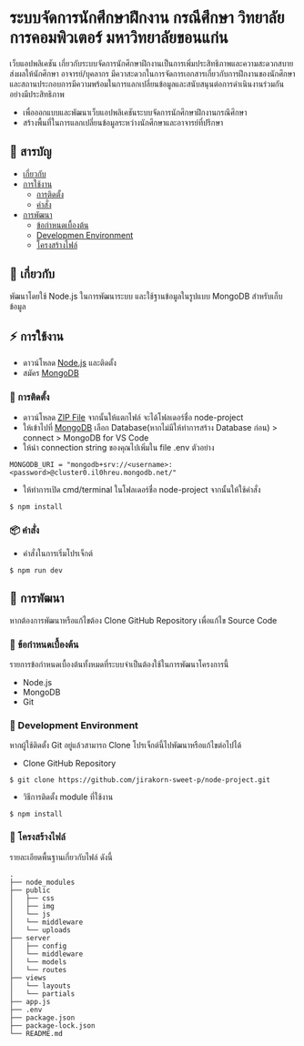 # ระบบจัดการนักศึกษาฝึกงาน กรณีศึกษา วิทยาลัยการคอมพิวเตอร์ มหาวิทยาลัยขอนแก่น
เว็บแอปพลิเคชัน เกี่ยวกับระบบจัดการนักศึกษาฝึกงานเป็นการเพิ่มประสิทธิภาพและความสะดวกสบาย ส่งผลให้นักศึกษา อาจารย์/บุคลากร มีควาสะดวกในการจัดการเอกสารเกี่ยวกับการฝึกงานของนักศึกษา และสถานประกอบการมีความพร้อมในการแลกเปลี่ยนข้อมูลและสนับสนุนต่อการดำเนินงานร่วมกันอย่างมีประสิทธิภาพ
- เพื่อออกแบบและพัฒนาเว็บแอปพลิเคชันระบบจัดการนักศึกษาฝึกงานกรณีศึกษา
- สร้างพื้นที่ในการแลกเปลี่ยนข้อมูลระหว่างนักศึกษาและอาจารย์ที่ปรึกษา

## :ledger: สารบัญ

- [เกี่ยวกับ](#beginner-เกี่ยวกับ)
- [การใช้งาน](#zap-การใช้งาน)
  - [การติดตั้ง](#electric_plug-การติดตั้ง)
  - [คำสั่ง](#package-คำสั่ง)
- [การพัฒนา](#wrench-การพัฒนา)
  - [ข้อกำหนดเบื้องต้น](#notebook-ข้อกำหนดเบื้องต้น)
  - [Developmen Environment](#nut_and_bolt-development-environment)
  - [โครงสร้างไฟล์](#file_folder-โครงสร้างไฟล์)

##  :beginner: เกี่ยวกับ
พัฒนาโดยใช้ Node.js ในการพัฒนาระบบ และใช้ฐานข้อมูลในรูปแบบ MongoDB สำหรับเก็บข้อมูล

## :zap: การใช้งาน
- ดาวน์โหลด [Node.js](https://nodejs.org/en) และติดตั้ง
- สมัคร [MongoDB](https://www.mongodb.com/)

###  :electric_plug: การติดตั้ง
- ดาวน์โหลด [ZIP File](https://github.com/jirakorn-sweet-p/node-project.git) จากนั้นให้แตกไฟล์ จะได้โฟลเดอร์ชื่อ node-project
- ให้เข้าไปที่ [MongoDB](https://www.mongodb.com/) เลือก Database(หากไม่มีให้ทำการสร้าง Database ก่อน) > connect > MongoDB for VS Code
- ให้นำ connection string ของคุณไปเพิ่มใน file .env ตัวอย่าง
```
MONGODB_URI = "mongodb+srv://<username>:<password>@cluster0.il0hreu.mongodb.net/"
```
- ให้ทำการเปิด cmd/terminal ในโฟลเดอร์ชื่อ node-project จากนั้นให้ใช้คำสั่ง

```
$ npm install
```

###  :package: คำสั่ง
- คำสั่งในการเริ่มโปรเจ็กต์
```
$ npm run dev
```

##  :wrench: การพัฒนา
หากต้องการพัฒนาหรือแก้ไขต้อง Clone GitHub Repository เพื่อแก้ไข Source Code

### :notebook: ข้อกำหนดเบื้องต้น
รายการข้อกำหนดเบื้องต้นทั้งหมดที่ระบบจำเป็นต้องใช้ในการพัฒนาโครงการนี้
- Node.js
- MongoDB
- Git

###  :nut_and_bolt: Development Environment
หากผู้ใช้ติดตั้ง Git อยู่แล้วสามารถ Clone โปรเจ็กต์นี้ไปพัฒนาหรือแก้ไขต่อไปได้
- Clone GitHub Repository
```
$ git clone https://github.com/jirakorn-sweet-p/node-project.git
```
- วิธีการติดตั้ง module ที่ใช้งาน
```
$ npm install
```


###  :file_folder: โครงสร้างไฟล์
รายละเอียดพื้นฐานเกี่ยวกับไฟล์ ดังนี้

```
.
├── node_modules
├── public
│   ├── css
│   ├── img
│   └── js
│   └── middleware
│   └── uploads
├── server
│   ├── config
│   └── middleware
│   └── models
│   └── routes
├── views
│   └── layouts
│   └── partials
├── app.js
├── .env
├── package.json
├── package-lock.json
└── README.md
```
